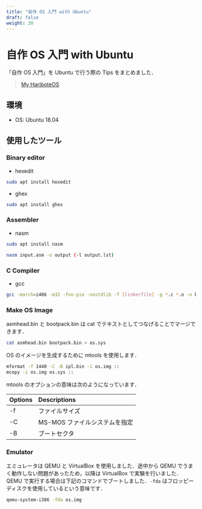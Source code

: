 ```yaml
---
title: "自作 OS 入門 with Ubuntu"
draft: false
weight: 30
---
```


# 自作 OS 入門 with Ubuntu

「自作 OS 入門」を Ubuntu で行う際の Tips をまとめました．

> [My HariboteOS](https://github.com/Forest0923/my-haribote-os)


## 環境

- OS: Ubuntu 18.04

## 使用したツール

### **Binary editor**

- hexedit

```sh
sudo apt install hexedit
```

- ghex

```sh
sudo apt install ghex
```

### Assembler

- nasm

```sh
sudo apt install nasm
```

```sh
nasm input.asm -o output (-l output.lst)
```

### C Compiler

- gcc

```sh
gcc -march=i486 -m32 -fno-pie -nostdlib -T [linkerfile] -g *.c *.o -o bootpack.bin
```

### Make OS Image

asmhead.bin と bootpack.bin は cat でテキストとしてつなげることでマージできます．

```sh
cat asmhead.bin bootpack.bin > os.sys
```

OS のイメージを生成するために mtools を使用します．

```sh
mformat -f 1440 -C -B ipl.bin -i os.img ::
mcopy -i os.img os.sys ::
```

mtools のオプションの意味は次のようになっています．

| Options | Descriptions |
|:-|:-|
| -f | ファイルサイズ |
| -C | MS-MOS ファイルシステムを指定 |
| -B | ブートセクタ |

### Emulator

エミュレータは QEMU と VirtualBox を使用しました．途中から QEMU でうまく動作しない問題があったため，以降は VirtualBox で実験を行いました．
QEMU で実行する場合は下記のコマンドでブートしました．`-fda` はフロッピーディスクを使用しているという意味です．

```sh
qemu-system-i386 -fda os.img
```
